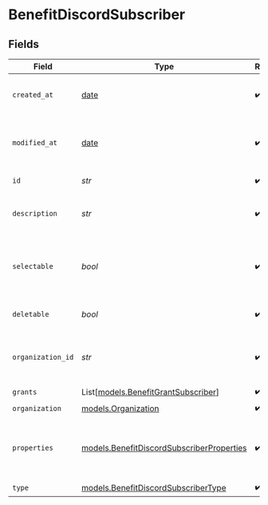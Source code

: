 # BenefitDiscordSubscriber


## Fields

| Field                                                                                        | Type                                                                                         | Required                                                                                     | Description                                                                                  |
| -------------------------------------------------------------------------------------------- | -------------------------------------------------------------------------------------------- | -------------------------------------------------------------------------------------------- | -------------------------------------------------------------------------------------------- |
| `created_at`                                                                                 | [date](https://docs.python.org/3/library/datetime.html#date-objects)                         | :heavy_check_mark:                                                                           | Creation timestamp of the object.                                                            |
| `modified_at`                                                                                | [date](https://docs.python.org/3/library/datetime.html#date-objects)                         | :heavy_check_mark:                                                                           | Last modification timestamp of the object.                                                   |
| `id`                                                                                         | *str*                                                                                        | :heavy_check_mark:                                                                           | The ID of the benefit.                                                                       |
| `description`                                                                                | *str*                                                                                        | :heavy_check_mark:                                                                           | The description of the benefit.                                                              |
| `selectable`                                                                                 | *bool*                                                                                       | :heavy_check_mark:                                                                           | Whether the benefit is selectable when creating a product.                                   |
| `deletable`                                                                                  | *bool*                                                                                       | :heavy_check_mark:                                                                           | Whether the benefit is deletable.                                                            |
| `organization_id`                                                                            | *str*                                                                                        | :heavy_check_mark:                                                                           | The ID of the organization owning the benefit.                                               |
| `grants`                                                                                     | List[[models.BenefitGrantSubscriber](../models/benefitgrantsubscriber.md)]                   | :heavy_check_mark:                                                                           | N/A                                                                                          |
| `organization`                                                                               | [models.Organization](../models/organization.md)                                             | :heavy_check_mark:                                                                           | N/A                                                                                          |
| `properties`                                                                                 | [models.BenefitDiscordSubscriberProperties](../models/benefitdiscordsubscriberproperties.md) | :heavy_check_mark:                                                                           | Properties available to subscribers for a benefit of type `discord`.                         |
| `type`                                                                                       | [models.BenefitDiscordSubscriberType](../models/benefitdiscordsubscribertype.md)             | :heavy_check_mark:                                                                           | N/A                                                                                          |